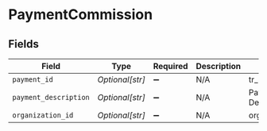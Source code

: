 # PaymentCommission


## Fields

| Field                 | Type                  | Required              | Description           | Example               |
| --------------------- | --------------------- | --------------------- | --------------------- | --------------------- |
| `payment_id`          | *Optional[str]*       | :heavy_minus_sign:    | N/A                   | tr_5B8cwPMGnU         |
| `payment_description` | *Optional[str]*       | :heavy_minus_sign:    | N/A                   | Payment Description   |
| `organization_id`     | *Optional[str]*       | :heavy_minus_sign:    | N/A                   | org_1234567           |